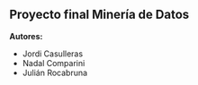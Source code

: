 ## Proyecto final Minería de Datos

**Autores:**
* Jordi Casulleras
* Nadal Comparini
* Julián Rocabruna